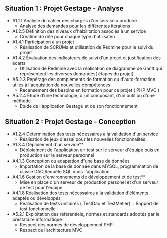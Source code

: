 ## Situation 1 : Projet Gestage - Analyse

- A1.1.1 Analyse du cahier des charges d'un service à produire
	- Analyse des demandes pour les différentes itérations
- A1.2.5 Définition des niveaux d'habilitation associés à un service
	- Création de rôle pour chaque type d'utilisateu
- A1.4.1 Participation à un projet
	- Réalisation de SCRUMs et utilisation de Redmine pour le suivi du projet
- A1.4.2 Évaluation des indicateurs de suivi d'un projet et justification des écarts
	- Utilisation de Redmine avec la réalisation de diagramme de Gantt qui représentent les diverses demandes( étapes du projet)
- A5.2.3 Repérage des compléments de formation ou d'auto-formation utiles à l'acquisition de nouvelles compétences
	- Recensement des besoins en formation pour ce projet ( PHP MVC )
- A5.2.4 Étude d‘une technologie, d'un composant, d'un outil ou d'une méthode
	- Etude de l'application Gestage et de son fonctionnement

## Situation 2 : Projet Gestage - Conception

- A1.2.4 Détermination des tests nécessaires à la validation d'un service
	- Réalisation de jeux d'essai pour les nouvelles fonctionnalités
- A1.3.4 Déploiement d'un service**
	- Déploiement de l'application en test sur le serveur d'équipe puis en production sur le serveur personnel
- A4.1.3 Conception ou adaptation d'une base de données
	- Importation de la base de donnée dans MYSQL, programmation de classe DAO,Requête SQL dans l'application
- A4.1.6 Gestion d'environnements de développement et de test**
	- Mise en place d'un serveur de production personel et d'un serveur de test pour l'équipe
- A4.1.8 Réalisation des tests nécessaires à la validation d'éléments adaptés ou développés
	- Réalisation de tests unitaires ( TestDao et TestMetier) + Rapport de test fonctionnelle
- A5.2.1 Exploitation des référentiels, normes et standards adoptés par le prestataire informatique
	- Respect des normes de développement PHP
	- Respect de l’architecture MVC
